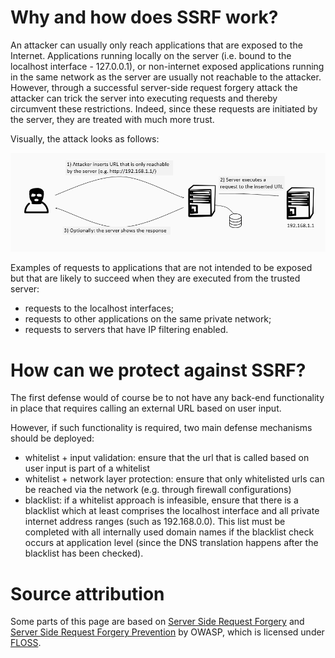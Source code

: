 # Why and how does SSRF work?
An attacker can usually only reach applications that are exposed to the Internet. Applications running locally on the server (i.e. bound to the localhost interface - 127.0.0.1), or non-internet exposed applications running in the same network as the server are usually not reachable to the attacker. However, through a successful server-side request forgery attack the attacker can trick the server into executing requests and thereby circumvent these restrictions. Indeed, since these requests are initiated by the server, they are treated with much more trust. 

Visually, the attack looks as follows: 

![](docimages/2021-03-10-17-18-12.png)

Examples of requests to applications that are not intended to be exposed but that are likely to succeed when they are executed from the trusted server:
* requests to the localhost interfaces;
* requests to other applications on the same private network;
* requests to servers that have IP filtering enabled.

# How can we protect against SSRF?
The first defense would of course be to not have any back-end functionality in place that requires calling an external URL based on user input. 

However, if such functionality is required, two main defense mechanisms should be deployed:
* whitelist + input validation: ensure that the url that is called based on user input is part of a whitelist
* whitelist + network layer protection: ensure that only whitelisted urls can be reached via the network (e.g. through firewall configurations)
* blacklist: if a whitelist approach is infeasible, ensure that there is a blacklist which at least comprises the localhost interface and all private internet address ranges (such as 192.168.0.0). This list must be completed with all internally used domain names if the blacklist check occurs at application level (since the DNS translation happens after the blacklist has been checked). 

# Source attribution
Some parts of this page are based on [Server Side Request Forgery](https://owasp.org/www-community/attacks/Server_Side_Request_Forgery) and [Server Side Request Forgery Prevention](https://cheatsheetseries.owasp.org/cheatsheets/Server_Side_Request_Forgery_Prevention_Cheat_Sheet.html#challenges-in-blocking-urls-at-application-layer) by OWASP, which is licensed under [FLOSS](https://owasp.org/about/).